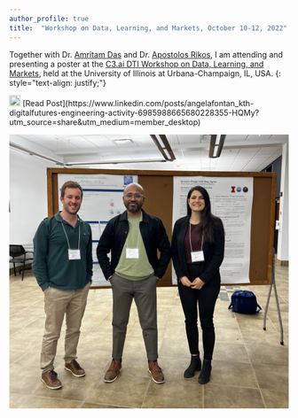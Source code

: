 ```yaml
---
author_profile: true
title:  "Workshop on Data, Learning, and Markets, October 10-12, 2022"
---
```


Together with Dr. [Amritam Das](http://amritamdas.com/) and Dr. [Apostolos Rikos](https://www.kth.se/profile/rikos?l=en), 
I am attending and presenting a poster at the [C3.ai DTI Workshop on Data, Learning, and Markets](https://c3dti.ai/events/workshops/data-learning-markets/), 
held at the University of Illinois at Urbana-Champaign, IL, USA. 
{: style="text-align: justify;"}

<img src="https://raw.githubusercontent.com/FortAwesome/Font-Awesome/6.x/svgs/brands/linkedin.svg" width="20" height="20">
[Read Post](https://www.linkedin.com/posts/angelafontan_kth-digitalfutures-engineering-activity-6985988665680228355-HQMy?utm_source=share&utm_medium=member_desktop)

![teamphoto](../assets/2022Illinois.jpg)
